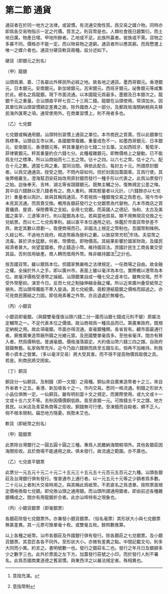 # 第二節    通貨

通貨者在於同一地方之法律。或習慣。有流通交換性質。爲交易之媒介物。同時亦即爲各交易物指示一定之代價。質言之。則貨幣是也。人類社會旣日趨繁衍。而土地日廣。物產日增。甲地所餘者。乙地或不足。此族所贏者。彼族或不需。貨物之多寡不同。價格亦不能一定。而以物易物之道窮。通貨者所以應其窮。而爲懋遷上唯一之媒介者也。通貨分硬貨軟貨兩種。兹分述如下。

硬貨（即銀元之別名）

（甲）龍銀

汕頭爲潮、嘉、汀各屬出外移民所必經之地。故各地之通貨。墨西哥銀元。香港銀元。日本銀元。安南銀元。新加坡銀元。呂宋銀元。西班牙銀元。祕魯銀元等咸集於此。總名之爲龍銀。現下市面流通。以本國龍元爲最多。墨銀及日本銀次之。龍銀千元之重量。合汕頭直平秤七百二十三両二錢。龍銀在汕頭使用。常須加水。因其單位與汕頭習慣額定差異之故。除外國商人之一部分。及郵政局海關納稅與夫移民海外匯寄之項。通常使用外。在商業習慣上。則不用者多也。

（乙）七兌銀

七兌銀或稱通用銀。汕頭特別習慣上通貨之單位。本市商民之買賣。恆以此銀單位爲標準。汕頭自互市以來。各國銀幣複雜。重量成色不一。如墨西哥銀元、日本銀元、安南銀元、香港銀元等。秤其重量約合七錢二分五厘。又如西班牙、葡萄牙、菲律賓銀元。秤其重量約合六錢七分。此種複雜銀元。即無價格上之變動。已不能爲支付之標準。所以汕商始而七二五之幣。佔十之四。以六七之幣。估十之六。配合十元之數。適當七両之重。當同治間。俱依此配合。每封五十元。所謂原封銀者。以爲交通通貨。授受之間。不問內容如何。但於封面加蓋圖章。互爲行使。其後弊極叢生。澄海幫泗安莊始改用原封銀而發行一種手形以代表之。此爲汕票發行之始。迨後奉天、吉林、湖北等省競鑄銀元。既無主輔之分。復無規定公差之條。其中自六錢餘以至八錢者有之。商人重利。擇其輕量者以元計。（六錢餘亦以七兌計）重量者以両計。故與其稱爲通貨。不若視爲一種銀塊交易之爲愈也。現今市中未見其流通。而買賣交換。槪用各銀莊發行之七兌銀票為代替物。凡本市商店之買賣傭資、屋資、保險費等之支給。全用七兌銀。而英國人之德記、怡和、太古及美國之美孚、三達等洋行。則以龍銀為本位。若與當地貿易。類不用無現貨兌換之七兌紙票。而以七二七兌爲準則。誠以直平本位通用之初。係鑑於市面貨幣參差不齊。故定其數以資劃一。取便商場而已。非國法上規定之幣制也。吾國幣制條例。久經公布。不過地方政府。視造幣廠為營利之藪。以致惡幣充牣[^1]市场。夫惡幣之流毒。甚於洪水猛獸。何者。幣價低。即物價高。其結果影響於國家財政。及國民經濟者甚大。尙望當國者。停止鑄造小幣。維持國貨法。庶國計民生工商各業交受其益。否則信用破產。商人轉而借用外幣。殊非維持圜法[^2]之計也。

按吾國貨幣。雖以銀爲本位。但國家無嚴格之法律規定。一任商場之自由。故金融之權。全操於外人之手。即以廣州市。表面上雖以毫洋為本位。實際槪以港幣為本位。故毫洋價格受港幣之操縱。汕頭銀業自成一種七兌之虛本位。雖無兌現。然不受外幣壓抑。演至今日。反而七兌之制操伸縮金融之權。所以近來廣州叠受紙幣之損失。而汕頭埠獨能不牽入旋渦。其七兌紙價。竟較港紙龍銀之價格而超過之。亦可見商民團結之力固。即信用素著之外幣。亦且退處於無權也。

（丙）小銀貨

小銀貨即毫銀。（與鑄雙毫僅值汕頭六錢二分一厘而汕銀七錢成元則不變）原屬法定輔幣之一。不足代表本位之價值。故汕商視爲一種貨品而已。第廣東政府。既規定納稅之用。故此項毫銀。市面亦得流通。查毫銀種類。各省皆有。顧市面最通行者。厥推廣東造幣廠所鑄之光緖元寳。及民國雙單毫爲多。至他省毫洋。間亦有移入者。然爲價稍低。普通毫銀。價格漲落靡定。大約值汕幣六錢三四之譜。自政府鼓鑄無藝。私家偽幣充斥。近今乃由六錢餘而跌至五錢左右。倘再不加維持。則我粵小資本之營業。（多以毫洋交易）將大受其害。而不得不提高物價爲取償之具。若是。則商民將交困矣。

（丁）銅貨

銅貨分一仙銅貨。及制錢（即一文錢）之兩種。銅仙來自廣東造幣者十之三。來自外省者十之五。香港、新加坡各十之一。市内交易。悉同一格流通。制錢之形狀大小品位俱無一定。一仙銅貨。雖有明刻當十文之規定。而實際使用。或九文或十一文或十五六文不等。去秋因價價銅低跌。竟至直銀一元。可換錢五千文之譜。地方貧民。以米店及青菜魚商等之拒收。銅錢無可行使。至凍餓而自殺者。頗不乏人。倘不根本限制。竊恐地方隱憂。爲勢未艾也。

軟貨（即紙幣之别名）

（甲）龍銀票

此票除台灣銀行之一圓五圓十圓之三種。專爲人民繳納海關稅項外。其他各銀莊因海關拒收。且於商場不能通用之故。俱未發行。故流通之範圍。亦不廣也。

（乙）七兌直平銀票

此票分一元五元十元二十元二十五元三十五元五十元百元五百元之九種。汕頭各銀莊及台灣銀行俱有發行。惟普通市上通行者。以一元五元十元等之少額者爲多數。二十元以上者則大交易時用之。與其稱此爲紙幣。不若直名之爲憑單。按照票面規定價格換取七兌銀。即兌換汕頭之通用銀。而汕頭所謂通用銀者。即由前述各種雜銀構成之。間亦有用龍銀折合者。此亦汕埠特有之現象也。

（丙）小銀貨銀票（即毫銀票）

各銀莊除發七兌銀票外。亦兼發小銀貨銀票。（俗名毫票）其形狀大小與七兌銀票無甚差異。其一元票可換單毫十枚。或雙毫五枚。餘照數推算。

以上各種之紙幣。汕市各銀莊及外國銀行俱有發行。除各銀莊之七兌銀票。及小銀貨銀票。其意匠各各不同外。至形狀大小。亦微有差異之點。中間記載文句。則多大同而小異。約言之。書明號數一也。發行之銀莊名二也。發行之年月日及銀額多少之數字三也。此外於票面之左下方。加蓋發行莊號之小印。而於發行人則不署名。此爲吾國商業道德之舊習慣。與東西洋之以嚴法規定者。殊相異也。

[^1]: 意指充滿。

[^2]: 意指幣制
